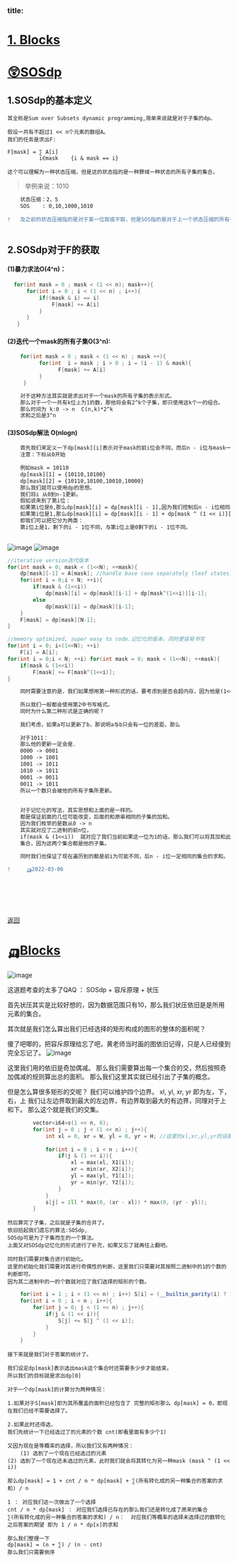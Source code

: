 <span id="jump0"> </span>

###   title:

  #        [1. Blocks](#jump1)


# [😲SOSdp](https://codeforces.com/blog/entry/45223)

## 1.SOSdp的基本定义

    其全称是Sum over Subsets dynamic programming,简单来说就是对于子集的dp。
    
    假设一共有不超过1 << n个元素的数组A。
    我们的任务是求出F:
    
    F[mask] = ∑ A[i]
              i∈mask    {i & mask == i}
     
    这个可以理解为一种状态压缩，但是这的状态指的是一种罪域一种状态的所有子集的集合。
    
    
> 举例来说：1010     

```diff
    状态压缩：2，5
    SOS    : 0,10,1000,1010
    
!   及之前的状态压缩指的是对于某一位取或不取，但是SOS指的是对于上一个状态压缩的所有子集的集合。
    
```

##  2.SOSdp对于F的获取
    
####  (1)暴力求法O(4^n)：
  
```C++
  for(int mask = 0 ; mask < (1 << n); mask++){
      for(int i = 0 ; i < (1 << n) ; i++){
          if((mask & i) == i)
              F[mask] += A[i]
          }
      }
   }
```

#### (2)迭代一个mask的所有子集O(3^n):

```C++
    for(int mask = 0 ; mask < (1 << n) ; mask ++){
          for(int  i = mask ; i > 0 ; i = (i - 1) & mask){
                F[mask] += A[i]
          }
     }
```
```diff
    对于这种方法其实就是求出对于一个mask的所有子集的表示形式。
    那么对于一个一共有k位上为1的数，那他将会有2^k个子集，即只使用这k个一的组合。
    那么时间为 k:0 -> n  C(n,k)*2^k
    求和之后是3^n
```
#### (3)SOSdp解法 O(nlogn)
```diff
    首先我们来定义一下dp[mask][i]表示对于mask的前i位会不同，而后n - i位与mask一定相同的子集的求和。
    注意：下标从0开始
    
    例如mask = 10110
    dp[mask][1] = {10110,10100}
    dp[mask][2] = {10110,10100,10010,10000}
    那么我们就可以使用dp的思想。
    我们将i 从0到n-1更新。
    假如说来到了第i位：
    如果第i位是0,那么dp[mask][i] = dp[mask][i - 1],因为我们控制后n - i位相同与后n - i + 1相同达到的效果是一样的。
    如果第i位是1,那么dp[mask][i] = dp[mask][i - 1] + dp[mask ^ (1 << i)][i - 1]。
    即我们可以把它分为两类：
    第i位上是1，剩下的i - 1位不同，与第i位上是0剩下的i - 1位不同。
    
```
![image](https://user-images.githubusercontent.com/92497177/156930299-5b45ba1f-6819-459d-8554-380584d08a20.png)
![image](https://user-images.githubusercontent.com/92497177/156930310-4973bc9f-094d-4603-bf28-eb4c06024c49.png)

```C++
//iterative version迭代版本
for(int mask = 0; mask < (1<<N); ++mask){
	dp[mask][-1] = A[mask];	//handle base case separately (leaf states) 即叶子节点所代表的A[mask]的值
	for(int i = 0;i < N; ++i){
		if(mask & (1<<i))
			dp[mask][i] = dp[mask][i-1] + dp[mask^(1<<i)][i-1];
		else
			dp[mask][i] = dp[mask][i-1];
	}
	F[mask] = dp[mask][N-1];
}

//memory optimized, super easy to code.记忆化的版本，同时更容易书写
for(int i = 0; i<(1<<N); ++i)
	F[i] = A[i];
for(int i = 0;i < N; ++i) for(int mask = 0; mask < (1<<N); ++mask){
	if(mask & (1<<i))
		F[mask] += F[mask^(1<<i)];
}

```
```diff
    同时需要注意的是，我们如果想用第一种形式的话，要考虑到是否会超内存，因为他是(1<<n)*n的存储。
    
    所以我们一般都会使用第2中书写格式。
    同时为什么第二种形式是正确的呢？
    
    我们考虑，如果a可以更新了b，那说明a与b只会有一位的差距，那么
    
    对于1011：
    那么他的更新一定会是.
    0000 -> 0001
    1000 -> 1001
    1001 -> 1011
    1010 -> 1011
    0001 -> 0011
    0011 -> 1011
    所以一个数只会被他的所有子集所更新。
    
    
    对于记忆化的写法，其实思想和上面的是一样的。
    都是保证前面的几位可能改变，后面的和原串相同的子集的加和。
    因为我们枚举的是数从0 -> n
    其实就对应了二进制的前n位，
    if(mask & (1<<i))  就对应了我们当前如果这一位为1的话，那么我们可以将其加和此位为1，与此位为0的
    集合，因为这两个集合都是他的子集。
    
    同时我们也保证了现在遍历到的都是前i为可能不同，后n - i位一定相同的集合的求和。
```

```diff
!     🛺2022-03-06
```
<br>
<br>
<br>
<br>
 
 [返回](#jump0)
 
 <span id="jump1"></span>
 
  #  🛺[Blocks](https://ac.nowcoder.com/acm/contest/32708/B)
  
![image](https://user-images.githubusercontent.com/92497177/167522568-17d67457-14cc-40d1-9316-d21ac29a1be5.png)

   这道题考查的太多了QAQ ：  SOSdp + 容斥原理 + 状压
   
   首先状压其实是比较好想的，因为数据范围只有10，那么我们状压依旧是是所用元素的集合。
   
   其次就是我们怎么算出我们已经选择的矩形构成的图形的整体的面积呢？
   
   傻了吧唧的，把容斥原理给忘了吧，黄老师当时画的图依旧记得，只是人已经傻到完全忘记了。
![image](https://user-images.githubusercontent.com/92497177/167523278-df47b158-f70b-407a-91b3-524af28b1f11.png)
  
   这里我们用的依旧是奇加偶减。
   那么我们需要算出每一个集合的交，然后按照奇加偶减的规则算出总的面积。
   那么我们这里其实就已经引出了子集的概念。
   
   但是怎么算很多矩形的交呢？
   我们可以维护四个边界。
   xl, yl, xr, yr
   即为左，下，右，上
   我们让左边界取到最大的左边界，有边界取到最大的有边界，同理对于上和下。
   那么这个就是我们的交集。
   
```C++
		vector<i64>s(1 << n, 0);
		for(int j = 0 ; j < (1 << n) ; j++){
			int xl = 0, xr = W, yl = 0, yr = H; //这里的xl,xr,yl,yr的设置很重要,即为我们要统计的矩形的边界
			
			for(int i = 0 ; i < n ; i++){
				if(j & (1 << i)){
					xl = max(xl, X1[i]);
					xr = min(xr, X2[i]);
					yl = max(yl, Y1[i]);
					yr = min(yr, Y2[i]);
				}
			} 
			s[j] = 1ll * max(0, (xr - xl)) * max(0, (yr - yl));
		}
```

    然后算完了子集，之后就是子集的合并了。
    依旧拾起我们遗忘的算法:SOSdp,
    SOSdp可是为了子集而生的一个算法。
    上面又对SOSdp记忆化的形式进行了补充，如果又忘了就再往上翻吧。
    
    同时我们需要对集合进行初始化。
    这里的初始化我们需要对其进行奇偶性的判断，这里我们只需要对其按照二进制中的1的个数的判断即可。
    因为其二进制中的一的个数就对应了我们选择的矩形的个数。
    
```C++
	for(int i = 1 ; i < (1 << n) ; i++) S[i] = (__builtin_parity(i) ? 1 : -1) * s[i];
	for(int i = 0 ; i < n ; i++){
		for(int j = 0; j < (1 << n) ; j++){
			if(j & (1 << i)){
				S[j] += S[j ^ (1 << i)];
			}
		}
	}
```
    
    接下来就是我们对于答案的统计了。
    
    我们设定dp[mask]表示选出mask这个集合时还需要多少步才能结束。
    所以我们的目标就是求出dp[0]
    
    对于一个dp[mask]的计算分为两种情况：
    
    1.如果对于S[mask]即为其所覆盖的面积已经包含了 完整的矩形那么 dp[mask] = 0，即现在我们已经不需要选择了。
    
    2.如果此时还得选，
    我们先统计一下已经选过了的元素的个数 cnt(即看里面有多少个1)
    
    又因为现在是等概率的选择，所以我们又有两种情况：
        (1) 选到了一个现在已经选过的元素
	(2) 选到了一个现在还未选过的元素，此时我们就会将其转化为另一种mask (mask ^ (1 << i))
     
    那么dp[mask] = 1 + cnt / n * dp[mask] + ∑(所有转化成的另一种集合的答案的求和) / n
    
    1 ： 对应我们这一次做出了一个选择   
    cnt / n * dp[mask] ： 对应我们选择已存在的那么我们还是转化成了原来的集合
    ∑(所有转化成的另一种集合的答案的求和) / n：  对应我们等概率的选择未选择过的数转化之后答案的期望 即为 1 / n * dp[x]的求和
    
    那么我们整理一下
    dp[mask] = (n + ∑) / (n - cnt)
    那么我们只需要倒序
    
    
    
    
    
    
    
    
    
    
    
    
    
    
    
    
    
    
    
    
    
    
